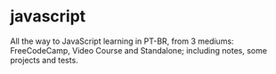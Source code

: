 # javascript
 All the way to JavaScript learning in PT-BR, from 3 mediums: FreeCodeCamp, Video Course and Standalone; including notes, some projects and tests.
